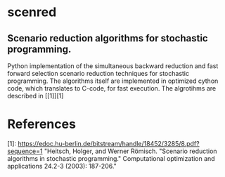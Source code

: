 # scenred
## Scenario reduction algorithms for stochastic programming.

Python implementation of the simultaneous backward reduction and fast forward selection scenario reduction techniques for stochastic programming. The algorithms itself are implemented in optimized cython code, which translates to C-code, for fast execution.
The algrotihms are described in [[1]][1]

# References
[1]: https://edoc.hu-berlin.de/bitstream/handle/18452/3285/8.pdf?sequence=1 "Heitsch, Holger, and Werner Römisch. "Scenario reduction algorithms in stochastic programming." Computational optimization and applications 24.2-3 (2003): 187-206."

